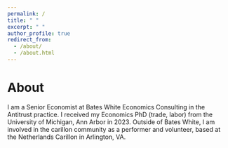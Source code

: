 ```yaml
---
permalink: /
title: " "
excerpt: " "
author_profile: true
redirect_from: 
  - /about/
  - /about.html
---
```


About
======

I am a Senior Economist at Bates White Economics Consulting in the Antitrust practice. I received my Economics PhD (trade, labor) from the University of Michigan, Ann Arbor in 2023. Outside of Bates White, I am involved in the carillon community as a performer and volunteer, based at the Netherlands Carillon in Arlington, VA.

